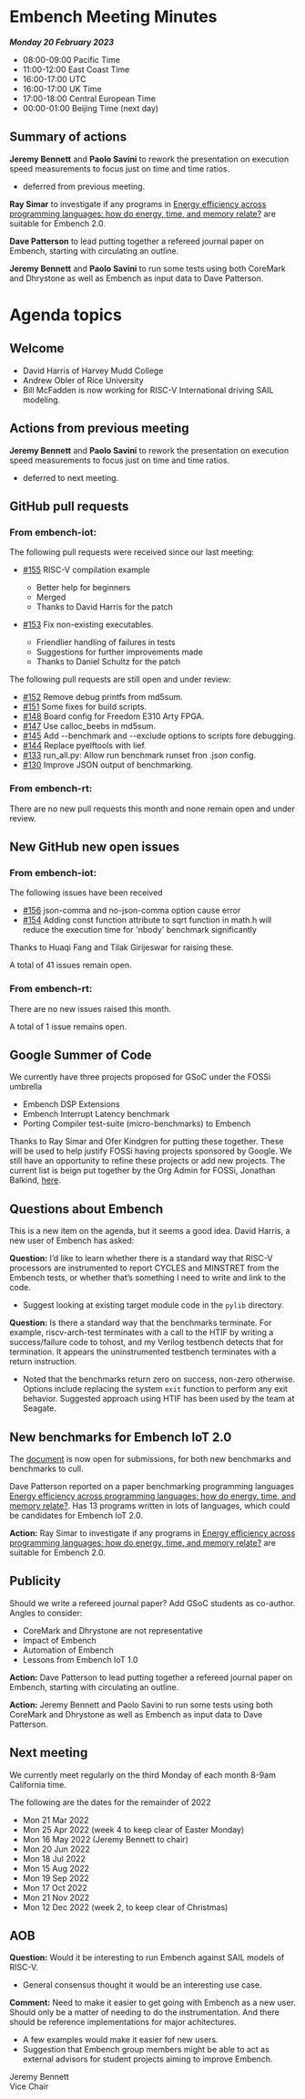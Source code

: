# Embench Meeting Minutes

***Monday 20 February 2023***

- 08:00-09:00 Pacific Time
- 11:00-12:00 East Coast Time
- 16:00-17:00 UTC
- 16:00-17:00 UK Time
- 17:00-18:00 Central European Time
- 00:00-01:00 Beijing Time (next day)

## Summary of actions

 **Jeremy Bennett** and **Paolo Savini** to rework the presentation on execution speed measurements to focus just on time and time ratios.

- deferred from previous meeting.

**Ray Simar** to investigate if any programs in [Energy efficiency across programming languages: how do energy, time, and memory relate?](https://dl.acm.org/doi/pdf/10.1145/3136014.3136031) are suitable for Embench 2.0.

**Dave Patterson** to lead putting together a refereed journal paper on Embench, starting with circulating an outline.

**Jeremy Bennett** and **Paolo Savini** to run some tests using both CoreMark and Dhrystone as well as Embench as input data to Dave Patterson.

# Agenda topics

## Welcome

- David Harris of Harvey Mudd College
- Andrew Obler of Rice University
- Bill McFadden is now working for RISC-V International driving SAIL modeling.

## Actions from previous meeting

 **Jeremy Bennett** and **Paolo Savini** to rework the presentation on execution speed measurements to focus just on time and time ratios.

- deferred to next meeting.

## GitHub pull requests

### From embench-iot:

The following pull requests were received since our last meeting:

- [#155](https://github.com/embench/embench-iot/pull/155) RISC-V compilation example

  - Better help for beginners
  - Merged
  - Thanks to David Harris for the patch

- [#153](https://github.com/embench/embench-iot/pull/153) Fix non-existing executables.

  - Friendlier handling of failures in tests
  - Suggestions for further improvements made
  - Thanks to Daniel Schultz for the patch

The following pull requests are still open and under review:

- [#152](https://github.com/embench/embench-iot/pull/152) Remove debug printfs from md5sum.
- [#151](https://github.com/embench/embench-iot/pull/151) Some fixes for build scripts.
- [#148](https://github.com/embench/embench-iot/pull/148) Board config for Freedom E310 Arty FPGA.
- [#147](https://github.com/embench/embench-iot/pull/147) Use calloc_beebs in md5sum.
- [#145](https://github.com/embench/embench-iot/pull/145) Add --benchmark and --exclude options to scripts fore debugging.
- [#144](https://github.com/embench/embench-iot/pull/144) Replace pyelftools with lief.
- [#133](https://github.com/embench/embench-iot/pull/133) run_all.py: Allow run benchmark runset fron .json config.
- [#130](https://github.com/embench/embench-iot/pull/130) Improve JSON output of benchmarking.

### From embench-rt:

There are no new pull requests this month and none remain open and under review.

## New GitHub new open issues

### From embench-iot:

The following issues have been received

- [#156](https://github.com/embench/embench-iot/issues/156) json-comma and no-json-comma option cause error
- [#154](https://github.com/embench/embench-iot/issues/154) Adding const function attribute to sqrt function in math.h will reduce the execution time for 'nbody' benchmark significantly

Thanks to Huaqi Fang and Tilak Girijeswar for raising these.

A total of 41 issues remain open.

### From embench-rt:

There are no new issues raised this month.

A total of 1 issue remains open.

## Google Summer of Code

We currently have three projects proposed for GSoC under the FOSSi umbrella

- Embench DSP Extensions
- Embench Interrupt Latency benchmark
- Porting Compiler test-suite (micro-benchmarks) to Embench

Thanks to Ray Simar and Ofer Kindgren for putting these together. These will be used to help justify FOSSi having projects sponsored by Google. We still have an opportunity to refine these projects or add new projects.  The current list is beign put together by the Org Admin for FOSSi, Jonathan Balkind, [here](https://github.com/Jbalkind/fossi-foundation.github.io/blob/gsoc22-ideas/gsoc22-ideas.md).

## Questions about Embench

This is a new item on the agenda, but it seems a good idea. David Harris, a new user of Embench has asked:

**Question:** I’d like to learn whether there is a standard way that RISC-V processors are instrumented to report CYCLES and MINSTRET from the Embench tests, or whether that’s something I need to write and link to the code.

- Suggest looking at existing target module code in the `pylib` directory.

**Question:** Is there a standard way that the benchmarks terminate.  For example, riscv-arch-test terminates with a call to the HTIF by writing a success/failure code to tohost, and my Verilog testbench detects that for termination.  It appears the uninstrumented testbench terminates with a return instruction.

- Noted that the benchmarks return zero on success, non-zero otherwise.  Options include replacing the system `exit` function to perform any exit behavior.  Suggested approach using HTIF has been used by the team at Seagate.

## New benchmarks for Embench IoT 2.0

The [document](https://docs.google.com/document/d/1kFBsA6VEQfJ8yG6wbBwgiY6GKOYLVNJvqIfqKYYyX60/edit?usp=sharing) is now open for submissions, for both new benchmarks and benchmarks to cull.

Dave Patterson reported on a paper benchmarking programming languages [Energy efficiency across programming languages: how do energy, time, and memory relate?](https://dl.acm.org/doi/pdf/10.1145/3136014.3136031). Has 13 programs written in lots of languages, which could be candidates for Embench IoT 2.0.

**Action:** Ray Simar to investigate if any programs in [Energy efficiency across programming languages: how do energy, time, and memory relate?](https://dl.acm.org/doi/pdf/10.1145/3136014.3136031) are suitable for Embench 2.0.

## Publicity

Should we write a refereed journal paper? Add GSoC students as co-author. Angles to consider:
- CoreMark and Dhrystone are not representative
- Impact of Embench
- Automation of Embench
- Lessons from Embench IoT 1.0

**Action:** Dave Patterson to lead putting together a refereed journal paper on Embench, starting with circulating an outline.

**Action:** Jeremy Bennett and Paolo Savini to run some tests using both CoreMark and Dhrystone as well as Embench as input data to Dave Patterson.

## Next meeting

We currently meet regularly on the third Monday of each month 8-9am California time.

The following are the dates for the remainder of 2022

- Mon 21 Mar 2022
- Mon 25 Apr 2022 (week 4 to keep clear of Easter Monday)
- Mon 16 May 2022 (Jeremy Bennett to chair)
- Mon 20 Jun 2022
- Mon 18 Jul 2022
- Mon 15 Aug 2022
- Mon 19 Sep 2022
- Mon 17 Oct 2022
- Mon 21 Nov 2022
- Mon 12 Dec 2022 (week 2, to keep clear of Christmas)

## AOB

**Question:** Would it be interesting to run Embench against SAIL models of RISC-V.

- General consensus thought it would be an interesting use case.

**Comment:** Need to make it easier to get going with Embench as a new user. Should only be a matter of needing to do the instrumentation. And there should be reference implementations for major achitectures.

- A few examples would make it easier fof new users.
- Suggestion that Embench group members might be able to act as external advisors for student projects aiming to improve Embench.


Jeremy Bennett \
Vice Chair
